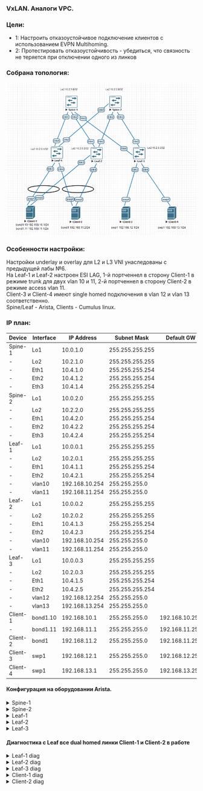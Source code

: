 ### VxLAN. Аналоги VPC.

### Цели:
- 1: Настроить отказоустойчивое подключение клиентов с использованием EVPN Multihoming.
- 2: Протестировать отказоустойчивость - убедиться, что связность не теряется при отключении одного из линков



### Собрана топология:
![image](main_topology_lab07.png)

### Особенности настройки:
Настройки underlay и overlay для L2 и L3 VNI унаследованы с предыдущей лабы №6.<br>
На Leaf-1 и Leaf-2 настроен ESI LAG, 1-й портченнел в сторону Client-1 в режиме trunk для двух vlan 10 и 11, 2-й портченнел в сторону Client-2 в режиме access vlan 11.<br>
Client-3 и Client-4 имеют single homed подключения в vlan 12 и vlan 13 соответственно.<br>
Spine/Leaf - Arista, Clients - Cumulus linux.

### IP план:
Device|Interface|IP Address|Subnet Mask|Default GW
---|---|---|---|---
Spine-1|Lo1|10.0.1.0|255.255.255.255
-|Lo2|10.2.1.0|255.255.255.255
-|Eth1|10.4.1.0|255.255.255.254
-|Eth2|10.4.1.2|255.255.255.254
-|Eth3|10.4.1.4|255.255.255.254
Spine-2|Lo1|10.0.2.0|255.255.255.255
-|Lo2|10.2.2.0|255.255.255.255
-|Eth1|10.4.2.0|255.255.255.254
-|Eth2|10.4.2.2|255.255.255.254
-|Eth3|10.4.2.4|255.255.255.254
Leaf-1|Lo1|10.0.0.1|255.255.255.255
-|Lo2|10.2.0.1|255.255.255.255
-|Eth1|10.4.1.1|255.255.255.254
-|Eth2|10.4.2.1|255.255.255.254
-|vlan10|192.168.10.254|255.255.255.0
-|vlan11|192.168.11.254|255.255.255.0
Leaf-2|Lo1|10.0.0.2|255.255.255.255
-|Lo2|10.2.0.2|255.255.255.255
-|Eth1|10.4.1.3|255.255.255.254
-|Eth2|10.4.2.3|255.255.255.254
-|vlan10|192.168.10.254|255.255.255.0
-|vlan11|192.168.11.254|255.255.255.0
Leaf-3|Lo1|10.0.0.3|255.255.255.255
-|Lo2|10.2.0.3|255.255.255.255
-|Eth1|10.4.1.5|255.255.255.254
-|Eth2|10.4.2.5|255.255.255.254
-|vlan12|192.168.12.254|255.255.255.0
-|vlan13|192.168.13.254|255.255.255.0
Client-1|bond1.10|192.168.10.1|255.255.255.0|192.168.10.254
-|bond1.11|192.168.11.1|255.255.255.0|192.168.11.254
Client-2|bond1|192.168.11.2|255.255.255.0|192.168.11.254
Client-3|swp1|192.168.12.1|255.255.255.0|192.168.12.254
Client-4|swp1|192.168.13.1|255.255.255.0|192.168.13.254

#### Конфигурация на оборудовании Arista.
<details>
<summary> Spine-1 </summary>
#<br>
Spine-1#sh run<br>
! Command: show running-config<br>
! device: Spine-1 (vEOS-lab, EOS-4.29.2F)<br>
!<br>
! boot system flash:/vEOS-lab.swi<br>
!<br>
no aaa root<br>
!<br>
transceiver qsfp default-mode 4x10G<br>
!<br>
service routing protocols model multi-agent<br>
!<br>
hostname Spine-1<br>
!<br>
spanning-tree mode mstp<br>
!<br>
interface Ethernet1<br>
   description Leaf-1 | Eth1<br>
   mtu 9214<br>
   no switchport<br>
   ip address 10.4.1.0/31<br>
   ip ospf network point-to-point<br>
   ip ospf area 0.0.0.0<br>
!<br>
interface Ethernet2<br>
   description Leaf-2 | Eth1<br>
   mtu 9214<br>
   no switchport<br>
   ip address 10.4.1.2/31<br>
   ip ospf network point-to-point<br>
   ip ospf area 0.0.0.0<br>
!<br>
interface Ethernet3<br>
   description Leaf-3 | Eth1<br>
   mtu 9214<br>
   no switchport<br>
   ip address 10.4.1.4/31<br>
   ip ospf network point-to-point<br>
   ip ospf area 0.0.0.0<br>
!<br>
interface Loopback1<br>
   description Underlay<br>
   ip address 10.0.1.0/32<br>
   ip ospf area 0.0.0.0<br>
!<br>
interface Loopback2<br>
   description Overlay<br>
   ip address 10.2.1.0/32<br>
   ip ospf area 0.0.0.0<br>
!<br>
ip routing<br>
!<br>
router bgp 65000<br>
   neighbor evpn peer group<br>
   neighbor evpn next-hop-unchanged<br>
   neighbor evpn update-source Loopback2<br>
   neighbor evpn ebgp-multihop 3<br>
   neighbor evpn send-community extended<br>
   neighbor 10.2.0.1 peer group evpn<br>
   neighbor 10.2.0.1 remote-as 65001<br>
   neighbor 10.2.0.2 peer group evpn<br>
   neighbor 10.2.0.2 remote-as 65002<br>
   neighbor 10.2.0.3 peer group evpn<br>
   neighbor 10.2.0.3 remote-as 65003<br>
   !<br>
   address-family evpn<br>
      neighbor evpn activate<br>
!<br>
router ospf 1<br>
   router-id 10.0.1.0<br>
   auto-cost reference-bandwidth 10000<br>
   passive-interface default<br>
   no passive-interface Ethernet1<br>
   no passive-interface Ethernet2<br>
   no passive-interface Ethernet3<br>
   network 0.0.0.0/0 area 0.0.0.0<br>
   max-lsa 12000<br>
</details>
<details>
<summary> Spine-2 </summary>
#<br>
Spine-2#sh run<br>
! Command: show running-config<br>
! device: Spine-2 (vEOS-lab, EOS-4.29.2F)<br>
!<br>
! boot system flash:/vEOS-lab.swi<br>
!<br>
no aaa root<br>
!<br>
transceiver qsfp default-mode 4x10G<br>
!<br>
service routing protocols model multi-agent<br>
!<br>
hostname Spine-2<br>
!<br>
spanning-tree mode mstp<br>
!<br>
interface Ethernet1<br>
   description Leaf-1 | Eth1<br>
   mtu 9214<br>
   no switchport<br>
   ip address 10.4.2.0/31<br>
   ip ospf network point-to-point<br>
   ip ospf area 0.0.0.0<br>
!<br>
interface Ethernet2<br>
   description Leaf-2 | Eth1<br>
   mtu 9214<br>
   no switchport<br>
   ip address 10.4.2.2/31<br>
   ip ospf network point-to-point<br>
   ip ospf area 0.0.0.0<br>
!<br>
interface Ethernet3<br>
   description Leaf-3 | Eth1<br>
   mtu 9214<br>
   no switchport<br>
   ip address 10.4.2.4/31<br>
   ip ospf network point-to-point<br>
   ip ospf area 0.0.0.0<br>
!<br>
interface Loopback1<br>
   description Underlay<br>
   ip address 10.0.2.0/32<br>
   ip ospf area 0.0.0.0<br>
!<br>
interface Loopback2<br>
   description Overlay<br>
   ip address 10.2.2.0/32<br>
   ip ospf area 0.0.0.0<br>
!<br>
ip routing<br>
!<br>
router bgp 65000<br>
   neighbor evpn peer group<br>
   neighbor evpn next-hop-unchanged<br>
   neighbor evpn update-source Loopback2<br>
   neighbor evpn ebgp-multihop 3<br>
   neighbor evpn send-community extended<br>
   neighbor 10.2.0.1 peer group evpn<br>
   neighbor 10.2.0.1 remote-as 65001<br>
   neighbor 10.2.0.2 peer group evpn<br>
   neighbor 10.2.0.2 remote-as 65002<br>
   neighbor 10.2.0.3 peer group evpn<br>
   neighbor 10.2.0.3 remote-as 65003<br>
   !<br>
   address-family evpn<br>
      neighbor evpn activate<br>
!<br>
router ospf 1<br>
   router-id 10.0.2.0<br>
   auto-cost reference-bandwidth 10000<br>
   passive-interface default<br>
   no passive-interface Ethernet1<br>
   no passive-interface Ethernet2<br>
   no passive-interface Ethernet3<br>
   network 0.0.0.0/0 area 0.0.0.0<br>
   max-lsa 12000<br>
</details>
<details>
<summary> Leaf-1 </summary>
<br>
Leaf-1#show running-config <br>
! Command: show running-config<br>
! device: Leaf-1 (vEOS-lab, EOS-4.29.2F)<br>
!<br>
! boot system flash:/vEOS-lab.swi<br>
!<br>
no aaa root<br>
!<br>
transceiver qsfp default-mode 4x10G<br>
!<br>
service routing protocols model multi-agent<br>
!<br>
hostname Leaf-1<br>
!<br>
spanning-tree mode mstp<br>
!<br>
vlan 10<br>
   name data1<br>
!<br>
vlan 11<br>
   name data2<br>
!<br>
vrf instance vrf-vxlan<br>
!<br>
interface Port-Channel1<br>
   switchport trunk allowed vlan 10-11<br>
   switchport mode trunk<br>
   !<br>
   evpn ethernet-segment<br>
      identifier 00cc:cccc:cccc:cccc:cccc<br>
      route-target import cc:cc:cc:cc:cc:cc<br>
   lacp system-id 1111.1111.1111<br>
!<br>
interface Port-Channel2<br>
   switchport access vlan 11<br>
   !<br>
   evpn ethernet-segment<br>
      identifier 00dd:dddd:dddd:dddd:dddd<br>
      route-target import dd:dd:dd:dd:dd:dd<br>
   lacp system-id 1111.1111.1111<br>
!<br>
interface Ethernet1<br>
   description Spine-1 | Eth1<br>
   mtu 9214<br>
   no switchport<br>
   ip address 10.4.1.1/31<br>
   ip ospf network point-to-point<br>
   ip ospf area 0.0.0.0<br>
!<br>
interface Ethernet2<br>
   description Spine-2 | Eth1<br>
   mtu 9214<br>
   no switchport<br>
   ip address 10.4.2.1/31<br>
   ip ospf network point-to-point<br>
   ip ospf area 0.0.0.0<br>
!<br>
interface Ethernet3<br>
   channel-group 1 mode active<br>
!<br>
interface Ethernet4<br>
   channel-group 2 mode active<br>
!<br>
interface Loopback1<br>
   description Underlay<br>
   ip address 10.0.0.1/32<br>
   ip ospf area 0.0.0.0<br>
!<br>
interface Loopback2<br>
   description Overlay<br>
   ip address 10.2.0.1/32<br>
   ip ospf area 0.0.0.0<br>
!<br>
interface Vlan10<br>
   vrf vrf-vxlan<br>
   ip address virtual 192.168.10.254/24<br>
!<br>
interface Vlan11<br>
   vrf vrf-vxlan<br>
   ip address virtual 192.168.11.254/24<br>
!<br>
interface Vxlan1<br>
   vxlan source-interface Loopback2<br>
   vxlan udp-port 4789<br>
   vxlan vlan 10 vni 1010<br>
   vxlan vlan 11 vni 1011<br>
   vxlan vrf vrf-vxlan vni 50000<br>
   vxlan learn-restrict any<br>
!<br>
ip virtual-router mac-address 00:00:11:22:33:44<br>
!<br>
ip routing<br>
ip routing vrf vrf-vxlan<br>
!<br>
router bgp 65001<br>
   neighbor evpn peer group<br>
   neighbor evpn remote-as 65000<br>
   neighbor evpn update-source Loopback2<br>
   neighbor evpn ebgp-multihop 3<br>
   neighbor evpn send-community extended<br>
   neighbor 10.2.1.0 peer group evpn<br>
   neighbor 10.2.2.0 peer group evpn<br>
   !<br>
   vlan 10<br>
      rd 65001:1010<br>
      route-target both 10:1010<br>
      redistribute learned<br>
   !<br>
   vlan 11<br>
      rd 65001:1011<br>
      route-target both 11:1011<br>
      redistribute learned<br>
   !<br>
   address-family evpn<br>
      neighbor evpn activate<br>
   !<br>
   vrf vrf-vxlan<br>
      rd 10.2.0.1:1<br>
      route-target import evpn 1:50000<br>
      route-target export evpn 1:50000<br>
      redistribute connected<br>
!<br>
router ospf 1<br>
   router-id 10.0.0.1<br>
   auto-cost reference-bandwidth 10000<br>
   passive-interface default<br>
   no passive-interface Ethernet1<br>
   no passive-interface Ethernet2<br>
   network 0.0.0.0/0 area 0.0.0.0<br>
   max-lsa 12000<br>
</details>
<details>
<summary> Leaf-2 </summary>
<br>
Leaf-2#show run<br>
! Command: show running-config<br>
! device: Leaf-2 (vEOS-lab, EOS-4.29.2F)<br>
!<br>
! boot system flash:/vEOS-lab.swi<br>
!<br>
no aaa root<br>
!<br>
transceiver qsfp default-mode 4x10G<br>
!<br>
service routing protocols model multi-agent<br>
!<br>
hostname Leaf-2<br>
!<br>
spanning-tree mode mstp<br>
!<br>
vlan 10<br>
   name data1<br>
!<br>
vlan 11<br>
   name data2<br>
!<br>
vrf instance vrf-vxlan<br>
!<br>
interface Port-Channel1<br>
   switchport trunk allowed vlan 10-11<br>
   switchport mode trunk<br>
   !<br>
   evpn ethernet-segment<br>
      identifier 00cc:cccc:cccc:cccc:cccc<br>
      route-target import cc:cc:cc:cc:cc:cc<br>
   lacp system-id 1111.1111.1111<br>
!<br>
interface Port-Channel2<br>
   switchport access vlan 11<br>
   !<br>
   evpn ethernet-segment<br>
      identifier 00dd:dddd:dddd:dddd:dddd<br>
      route-target import dd:dd:dd:dd:dd:dd<br>
   lacp system-id 1111.1111.1111<br>
!<br>
interface Ethernet1<br>
   description Spine-1 | Eth2<br>
   mtu 9214<br>
   no switchport<br>
   ip address 10.4.1.3/31<br>
   ip ospf network point-to-point<br>
   ip ospf area 0.0.0.0<br>
!<br>
interface Ethernet2<br>
   description Spine-2 | Eth2<br>
   mtu 9214<br>
   no switchport<br>
   ip address 10.4.2.3/31<br>
   ip ospf network point-to-point<br>
   ip ospf area 0.0.0.0<br>
!<br>
interface Ethernet3<br>
   channel-group 1 mode active<br>
!<br>
interface Ethernet4<br>
   channel-group 2 mode active<br>
!<br>
interface Ethernet5<br>
!<br>
interface Ethernet6<br>
!<br>
interface Ethernet7<br>
!<br>
interface Ethernet8<br>
!<br>
interface Loopback1<br>
   description Underlay<br>
   ip address 10.0.0.2/32<br>
   ip ospf area 0.0.0.0<br>
!<br>
interface Loopback2<br>
   description Overlay<br>
   ip address 10.2.0.2/32<br>
   ip ospf area 0.0.0.0<br>
!<br>
interface Management1<br>
!<br>
interface Vlan10<br>
   vrf vrf-vxlan<br>
   ip address virtual 192.168.10.254/24<br>
!<br>
interface Vlan11<br>
   vrf vrf-vxlan<br>
   ip address virtual 192.168.11.254/24<br>
!<br>
interface Vxlan1<br>
   vxlan source-interface Loopback2<br>
   vxlan udp-port 4789<br>
   vxlan vlan 10 vni 1010<br>
   vxlan vlan 11 vni 1011<br>
   vxlan vrf vrf-vxlan vni 50000<br>
   vxlan learn-restrict any<br>
!<br>
ip virtual-router mac-address 00:00:11:22:33:44<br>
!<br>
ip routing<br>
ip routing vrf vrf-vxlan<br>
!<br>
router bgp 65002<br>
   neighbor evpn peer group<br>
   neighbor evpn remote-as 65000<br>
   neighbor evpn update-source Loopback2<br>
   neighbor evpn ebgp-multihop 3<br>
   neighbor evpn send-community extended<br>
   neighbor 10.2.1.0 peer group evpn<br>
   neighbor 10.2.2.0 peer group evpn<br>
   !<br>
   vlan 10<br>
      rd 65002:1010<br>
      route-target both 10:1010<br>
      redistribute learned<br>
   !<br>
   vlan 11<br>
      rd 65002:1011<br>
      route-target both 11:1011<br>
      redistribute learned<br>
   !<br>
   address-family evpn<br>
      neighbor evpn activate<br>
   !<br>
   vrf vrf-vxlan<br>
      rd 10.2.0.2:1<br>
      route-target import evpn 1:50000<br>
      route-target export evpn 1:50000<br>
      redistribute connected<br>
!<br>
router ospf 1<br>
   router-id 10.0.0.2<br>
   auto-cost reference-bandwidth 10000<br>
   passive-interface default<br>
   no passive-interface Ethernet1<br>
   no passive-interface Ethernet2<br>
   network 0.0.0.0/0 area 0.0.0.0<br>
   max-lsa 12000<br>
</details>
<details>
<summary> Leaf-3 </summary>
<br>
Leaf-3#show running-config <br>
! Command: show running-config<br>
! device: Leaf-3 (vEOS-lab, EOS-4.29.2F)<br>
!<br>
! boot system flash:/vEOS-lab.swi<br>
!<br>
no aaa root<br>
!<br>
transceiver qsfp default-mode 4x10G<br>
!<br>
service routing protocols model multi-agent<br>
!<br>
hostname Leaf-3<br>
!<br>
spanning-tree mode mstp<br>
!<br>
vlan 12<br>
   name Client-3<br>
!<br>
vlan 13<br>
   name Client-4<br>
!<br>
vrf instance vrf-vxlan<br>
!<br>
interface Ethernet1<br>
   description Spine-1 | Eth1<br>
   mtu 9214<br>
   no switchport<br>
   ip address 10.4.1.5/31<br>
   ip ospf network point-to-point<br>
   ip ospf area 0.0.0.0<br>
!<br>
interface Ethernet2<br>
   description Spine-2 | Eth1<br>
   mtu 9214<br>
   no switchport<br>
   ip address 10.4.2.5/31<br>
   ip ospf network point-to-point<br>
   ip ospf area 0.0.0.0<br>
!<br>
interface Ethernet3<br>
   switchport access vlan 12<br>
!<br>
interface Ethernet4<br>
   switchport access vlan 13<br>
!<br>
interface Loopback1<br>
   description Underlay<br>
   ip address 10.0.0.3/32<br>
   ip ospf area 0.0.0.0<br>
!<br>
interface Loopback2<br>
   description Overlay<br>
   ip address 10.2.0.3/32<br>
   ip ospf area 0.0.0.0<br>
!<br>
interface Vlan12<br>
   vrf vrf-vxlan<br>
   ip address virtual 192.168.12.254/24<br>
!<br>
interface Vlan13<br>
   vrf vrf-vxlan<br>
   ip address virtual 192.168.13.254/24<br>
!<br>
interface Vxlan1<br>
   vxlan source-interface Loopback2<br>
   vxlan udp-port 4789<br>
   vxlan vlan 12 vni 1012<br>
   vxlan vlan 13 vni 1013<br>
   vxlan vrf vrf-vxlan vni 50000<br>
   vxlan learn-restrict any<br>
!<br>
ip virtual-router mac-address 00:00:11:22:33:44<br>
!<br>
ip routing<br>
ip routing vrf vrf-vxlan<br>
!<br>
router bgp 65003<br>
   neighbor evpn peer group<br>
   neighbor evpn remote-as 65000<br>
   neighbor evpn update-source Loopback2<br>
   neighbor evpn ebgp-multihop 3<br>
   neighbor evpn send-community extended<br>
   neighbor 10.2.1.0 peer group evpn<br>
   neighbor 10.2.2.0 peer group evpn<br>
   !<br>
   vlan 12<br>
      rd 65003:1012<br>
      route-target both 12:1012<br>
      redistribute learned<br>
   !<br>
   vlan 13<br>
      rd 65003:1013<br>
      route-target both 13:1013<br>
      redistribute learned<br>
   !<br>
   address-family evpn<br>
      neighbor evpn activate<br>
   !<br>
   vrf vrf-vxlan<br>
      rd 10.2.0.3:1<br>
      route-target import evpn 1:50000<br>
      route-target export evpn 1:50000<br>
      redistribute connected<br>
!<br>
router ospf 1<br>
   router-id 10.0.0.3<br>
   auto-cost reference-bandwidth 10000<br>
   passive-interface default<br>
   no passive-interface Ethernet1<br>
   no passive-interface Ethernet2<br>
   network 0.0.0.0/0 area 0.0.0.0<br>
   max-lsa 12000<br>
</details>

#### Диагностика c Leaf все dual homed линки Client-1 и Client-2 в работе 

<details>
<summary> Leaf-1 diag </summary>
 
 ```
Leaf-1#show bgp evpn instance vlan 10
EVPN instance: VLAN 10
  Route distinguisher: 65001:1010
  Route target import: Route-Target-AS:10:1010
  Route target export: Route-Target-AS:10:1010
  Service interface: VLAN-based
  Local VXLAN IP address: 10.2.0.1
  VXLAN: enabled
  MPLS: disabled
  Local ethernet segment:
    ESI: 00cc:cccc:cccc:cccc:cccc
      Interface: Port-Channel1
      Mode: all-active
      State: up
      ES-Import RT: cc:cc:cc:cc:cc:cc
      DF election algorithm: modulus
      Designated forwarder: 10.2.0.1
      Non-Designated forwarder: 10.2.0.2
	  
Leaf-1#show bgp evpn instance vlan 11
EVPN instance: VLAN 11
  Route distinguisher: 65001:1011
  Route target import: Route-Target-AS:11:1011
  Route target export: Route-Target-AS:11:1011
  Service interface: VLAN-based
  Local VXLAN IP address: 10.2.0.1
  VXLAN: enabled
  MPLS: disabled
  Local ethernet segment:
    ESI: 00dd:dddd:dddd:dddd:dddd
      Interface: Port-Channel2
      Mode: all-active
      State: up
      ES-Import RT: dd:dd:dd:dd:dd:dd
      DF election algorithm: modulus
      Designated forwarder: 10.2.0.2
      Non-Designated forwarder: 10.2.0.1
    ESI: 00cc:cccc:cccc:cccc:cccc
      Interface: Port-Channel1
      Mode: all-active
      State: up
      ES-Import RT: cc:cc:cc:cc:cc:cc
      DF election algorithm: modulus
      Designated forwarder: 10.2.0.2
      Non-Designated forwarder: 10.2.0.1
	  
Leaf-1#show bgp evpn route-type auto-discovery
BGP routing table information for VRF default
Router identifier 10.2.0.1, local AS number 65001
Route status codes: * - valid, > - active, S - Stale, E - ECMP head, e - ECMP
                    c - Contributing to ECMP, % - Pending BGP convergence
Origin codes: i - IGP, e - EGP, ? - incomplete
AS Path Attributes: Or-ID - Originator ID, C-LST - Cluster List, LL Nexthop - Link Local Nexthop

          Network                Next Hop              Metric  LocPref Weight  Path
 * >      RD: 65001:1010 auto-discovery 0 00cc:cccc:cccc:cccc:cccc
                                 -                     -       -       0       i
 * >      RD: 65001:1011 auto-discovery 0 00cc:cccc:cccc:cccc:cccc
                                 -                     -       -       0       i
 * >Ec    RD: 65002:1010 auto-discovery 0 00cc:cccc:cccc:cccc:cccc
                                 10.2.0.2              -       100     0       65000 65002 i
 *  ec    RD: 65002:1010 auto-discovery 0 00cc:cccc:cccc:cccc:cccc
                                 10.2.0.2              -       100     0       65000 65002 i
 * >Ec    RD: 65002:1011 auto-discovery 0 00cc:cccc:cccc:cccc:cccc
                                 10.2.0.2              -       100     0       65000 65002 i
 *  ec    RD: 65002:1011 auto-discovery 0 00cc:cccc:cccc:cccc:cccc
                                 10.2.0.2              -       100     0       65000 65002 i
 * >      RD: 10.2.0.1:1 auto-discovery 00cc:cccc:cccc:cccc:cccc
                                 -                     -       -       0       i
 * >Ec    RD: 10.2.0.2:1 auto-discovery 00cc:cccc:cccc:cccc:cccc
                                 10.2.0.2              -       100     0       65000 65002 i
 *  ec    RD: 10.2.0.2:1 auto-discovery 00cc:cccc:cccc:cccc:cccc
                                 10.2.0.2              -       100     0       65000 65002 i
 * >      RD: 65001:1011 auto-discovery 0 00dd:dddd:dddd:dddd:dddd
                                 -                     -       -       0       i
 * >Ec    RD: 65002:1011 auto-discovery 0 00dd:dddd:dddd:dddd:dddd
                                 10.2.0.2              -       100     0       65000 65002 i
 *  ec    RD: 65002:1011 auto-discovery 0 00dd:dddd:dddd:dddd:dddd
                                 10.2.0.2              -       100     0       65000 65002 i
 * >      RD: 10.2.0.1:1 auto-discovery 00dd:dddd:dddd:dddd:dddd
                                 -                     -       -       0       i
 * >Ec    RD: 10.2.0.2:1 auto-discovery 00dd:dddd:dddd:dddd:dddd
                                 10.2.0.2              -       100     0       65000 65002 i
 *  ec    RD: 10.2.0.2:1 auto-discovery 00dd:dddd:dddd:dddd:dddd
                                 10.2.0.2              -       100     0       65000 65002 i

Leaf-1#show bgp evpn route-type ethernet-segment
BGP routing table information for VRF default
Router identifier 10.2.0.1, local AS number 65001
Route status codes: * - valid, > - active, S - Stale, E - ECMP head, e - ECMP
                    c - Contributing to ECMP, % - Pending BGP convergence
Origin codes: i - IGP, e - EGP, ? - incomplete
AS Path Attributes: Or-ID - Originator ID, C-LST - Cluster List, LL Nexthop - Link Local Nexthop

          Network                Next Hop              Metric  LocPref Weight  Path
 * >      RD: 10.2.0.1:1 ethernet-segment 00cc:cccc:cccc:cccc:cccc 10.2.0.1
                                 -                     -       -       0       i
 * >Ec    RD: 10.2.0.2:1 ethernet-segment 00cc:cccc:cccc:cccc:cccc 10.2.0.2
                                 10.2.0.2              -       100     0       65000 65002 i
 *  ec    RD: 10.2.0.2:1 ethernet-segment 00cc:cccc:cccc:cccc:cccc 10.2.0.2
                                 10.2.0.2              -       100     0       65000 65002 i
 * >      RD: 10.2.0.1:1 ethernet-segment 00dd:dddd:dddd:dddd:dddd 10.2.0.1
                                 -                     -       -       0       i
 * >Ec    RD: 10.2.0.2:1 ethernet-segment 00dd:dddd:dddd:dddd:dddd 10.2.0.2
                                 10.2.0.2              -       100     0       65000 65002 i
 *  ec    RD: 10.2.0.2:1 ethernet-segment 00dd:dddd:dddd:dddd:dddd 10.2.0.2
                                 10.2.0.2              -       100     0       65000 65002 i
```
</details>
<details>
<summary> Leaf-2 diag </summary>
 
 ```
Leaf-2#show bgp evpn instance vlan 10
EVPN instance: VLAN 10
  Route distinguisher: 65002:1010
  Route target import: Route-Target-AS:10:1010
  Route target export: Route-Target-AS:10:1010
  Service interface: VLAN-based
  Local VXLAN IP address: 10.2.0.2
  VXLAN: enabled
  MPLS: disabled
  Local ethernet segment:
    ESI: 00cc:cccc:cccc:cccc:cccc
      Interface: Port-Channel1
      Mode: all-active
      State: up
      ES-Import RT: cc:cc:cc:cc:cc:cc
      DF election algorithm: modulus
      Designated forwarder: 10.2.0.1
      Non-Designated forwarder: 10.2.0.2
	  
Leaf-2#show bgp evpn instance vlan 11
EVPN instance: VLAN 11
  Route distinguisher: 65002:1011
  Route target import: Route-Target-AS:11:1011
  Route target export: Route-Target-AS:11:1011
  Service interface: VLAN-based
  Local VXLAN IP address: 10.2.0.2
  VXLAN: enabled
  MPLS: disabled
  Local ethernet segment:
    ESI: 00dd:dddd:dddd:dddd:dddd
      Interface: Port-Channel2
      Mode: all-active
      State: up
      ES-Import RT: dd:dd:dd:dd:dd:dd
      DF election algorithm: modulus
      Designated forwarder: 10.2.0.2
      Non-Designated forwarder: 10.2.0.1
    ESI: 00cc:cccc:cccc:cccc:cccc
      Interface: Port-Channel1
      Mode: all-active
      State: up
      ES-Import RT: cc:cc:cc:cc:cc:cc
      DF election algorithm: modulus
      Designated forwarder: 10.2.0.2
      Non-Designated forwarder: 10.2.0.1
	  
Leaf-2#show bgp evpn route-type auto-discovery
BGP routing table information for VRF default
Router identifier 10.2.0.2, local AS number 65002
Route status codes: * - valid, > - active, S - Stale, E - ECMP head, e - ECMP
                    c - Contributing to ECMP, % - Pending BGP convergence
Origin codes: i - IGP, e - EGP, ? - incomplete
AS Path Attributes: Or-ID - Originator ID, C-LST - Cluster List, LL Nexthop - Link Local Nexthop

          Network                Next Hop              Metric  LocPref Weight  Path
 * >Ec    RD: 65001:1010 auto-discovery 0 00cc:cccc:cccc:cccc:cccc
                                 10.2.0.1              -       100     0       65000 65001 i
 *  ec    RD: 65001:1010 auto-discovery 0 00cc:cccc:cccc:cccc:cccc
                                 10.2.0.1              -       100     0       65000 65001 i
 * >Ec    RD: 65001:1011 auto-discovery 0 00cc:cccc:cccc:cccc:cccc
                                 10.2.0.1              -       100     0       65000 65001 i
 *  ec    RD: 65001:1011 auto-discovery 0 00cc:cccc:cccc:cccc:cccc
                                 10.2.0.1              -       100     0       65000 65001 i
 * >      RD: 65002:1010 auto-discovery 0 00cc:cccc:cccc:cccc:cccc
                                 -                     -       -       0       i
 * >      RD: 65002:1011 auto-discovery 0 00cc:cccc:cccc:cccc:cccc
                                 -                     -       -       0       i
 * >Ec    RD: 10.2.0.1:1 auto-discovery 00cc:cccc:cccc:cccc:cccc
                                 10.2.0.1              -       100     0       65000 65001 i
 *  ec    RD: 10.2.0.1:1 auto-discovery 00cc:cccc:cccc:cccc:cccc
                                 10.2.0.1              -       100     0       65000 65001 i
 * >      RD: 10.2.0.2:1 auto-discovery 00cc:cccc:cccc:cccc:cccc
                                 -                     -       -       0       i
 * >Ec    RD: 65001:1011 auto-discovery 0 00dd:dddd:dddd:dddd:dddd
                                 10.2.0.1              -       100     0       65000 65001 i
 *  ec    RD: 65001:1011 auto-discovery 0 00dd:dddd:dddd:dddd:dddd
                                 10.2.0.1              -       100     0       65000 65001 i
 * >      RD: 65002:1011 auto-discovery 0 00dd:dddd:dddd:dddd:dddd
                                 -                     -       -       0       i
 * >Ec    RD: 10.2.0.1:1 auto-discovery 00dd:dddd:dddd:dddd:dddd
                                 10.2.0.1              -       100     0       65000 65001 i
 *  ec    RD: 10.2.0.1:1 auto-discovery 00dd:dddd:dddd:dddd:dddd
                                 10.2.0.1              -       100     0       65000 65001 i
 * >      RD: 10.2.0.2:1 auto-discovery 00dd:dddd:dddd:dddd:dddd
                                 -                     -       -       0       i

Leaf-2#show bgp evpn route-type ethernet-segment
BGP routing table information for VRF default
Router identifier 10.2.0.2, local AS number 65002
Route status codes: * - valid, > - active, S - Stale, E - ECMP head, e - ECMP
                    c - Contributing to ECMP, % - Pending BGP convergence
Origin codes: i - IGP, e - EGP, ? - incomplete
AS Path Attributes: Or-ID - Originator ID, C-LST - Cluster List, LL Nexthop - Link Local Nexthop

          Network                Next Hop              Metric  LocPref Weight  Path
 * >Ec    RD: 10.2.0.1:1 ethernet-segment 00cc:cccc:cccc:cccc:cccc 10.2.0.1
                                 10.2.0.1              -       100     0       65000 65001 i
 *  ec    RD: 10.2.0.1:1 ethernet-segment 00cc:cccc:cccc:cccc:cccc 10.2.0.1
                                 10.2.0.1              -       100     0       65000 65001 i
 * >      RD: 10.2.0.2:1 ethernet-segment 00cc:cccc:cccc:cccc:cccc 10.2.0.2
                                 -                     -       -       0       i
 * >Ec    RD: 10.2.0.1:1 ethernet-segment 00dd:dddd:dddd:dddd:dddd 10.2.0.1
                                 10.2.0.1              -       100     0       65000 65001 i
 *  ec    RD: 10.2.0.1:1 ethernet-segment 00dd:dddd:dddd:dddd:dddd 10.2.0.1
                                 10.2.0.1              -       100     0       65000 65001 i
 * >      RD: 10.2.0.2:1 ethernet-segment 00dd:dddd:dddd:dddd:dddd 10.2.0.2
                                 -                     -       -       0       i
```
</details>
<details>
<summary> Leaf-3 diag </summary>
 
 ```
Leaf-3#show bgp evpn route-type auto-discovery
BGP routing table information for VRF default
Router identifier 10.2.0.3, local AS number 65003
Route status codes: * - valid, > - active, S - Stale, E - ECMP head, e - ECMP
                    c - Contributing to ECMP, % - Pending BGP convergence
Origin codes: i - IGP, e - EGP, ? - incomplete
AS Path Attributes: Or-ID - Originator ID, C-LST - Cluster List, LL Nexthop - Link Local Nexthop

          Network                Next Hop              Metric  LocPref Weight  Path
 * >Ec    RD: 65001:1010 auto-discovery 0 00cc:cccc:cccc:cccc:cccc
                                 10.2.0.1              -       100     0       65000 65001 i
 *  ec    RD: 65001:1010 auto-discovery 0 00cc:cccc:cccc:cccc:cccc
                                 10.2.0.1              -       100     0       65000 65001 i
 * >Ec    RD: 65001:1011 auto-discovery 0 00cc:cccc:cccc:cccc:cccc
                                 10.2.0.1              -       100     0       65000 65001 i
 *  ec    RD: 65001:1011 auto-discovery 0 00cc:cccc:cccc:cccc:cccc
                                 10.2.0.1              -       100     0       65000 65001 i
 * >Ec    RD: 65002:1010 auto-discovery 0 00cc:cccc:cccc:cccc:cccc
                                 10.2.0.2              -       100     0       65000 65002 i
 *  ec    RD: 65002:1010 auto-discovery 0 00cc:cccc:cccc:cccc:cccc
                                 10.2.0.2              -       100     0       65000 65002 i
 * >Ec    RD: 65002:1011 auto-discovery 0 00cc:cccc:cccc:cccc:cccc
                                 10.2.0.2              -       100     0       65000 65002 i
 *  ec    RD: 65002:1011 auto-discovery 0 00cc:cccc:cccc:cccc:cccc
                                 10.2.0.2              -       100     0       65000 65002 i
 * >Ec    RD: 10.2.0.1:1 auto-discovery 00cc:cccc:cccc:cccc:cccc
                                 10.2.0.1              -       100     0       65000 65001 i
 *  ec    RD: 10.2.0.1:1 auto-discovery 00cc:cccc:cccc:cccc:cccc
                                 10.2.0.1              -       100     0       65000 65001 i
 * >Ec    RD: 10.2.0.2:1 auto-discovery 00cc:cccc:cccc:cccc:cccc
                                 10.2.0.2              -       100     0       65000 65002 i
 *  ec    RD: 10.2.0.2:1 auto-discovery 00cc:cccc:cccc:cccc:cccc
                                 10.2.0.2              -       100     0       65000 65002 i
 * >Ec    RD: 65001:1011 auto-discovery 0 00dd:dddd:dddd:dddd:dddd
                                 10.2.0.1              -       100     0       65000 65001 i
 *  ec    RD: 65001:1011 auto-discovery 0 00dd:dddd:dddd:dddd:dddd
                                 10.2.0.1              -       100     0       65000 65001 i
 * >Ec    RD: 65002:1011 auto-discovery 0 00dd:dddd:dddd:dddd:dddd
                                 10.2.0.2              -       100     0       65000 65002 i
 *  ec    RD: 65002:1011 auto-discovery 0 00dd:dddd:dddd:dddd:dddd
                                 10.2.0.2              -       100     0       65000 65002 i
 * >Ec    RD: 10.2.0.1:1 auto-discovery 00dd:dddd:dddd:dddd:dddd
                                 10.2.0.1              -       100     0       65000 65001 i
 *  ec    RD: 10.2.0.1:1 auto-discovery 00dd:dddd:dddd:dddd:dddd
                                 10.2.0.1              -       100     0       65000 65001 i
 * >Ec    RD: 10.2.0.2:1 auto-discovery 00dd:dddd:dddd:dddd:dddd
                                 10.2.0.2              -       100     0       65000 65002 i
 *  ec    RD: 10.2.0.2:1 auto-discovery 00dd:dddd:dddd:dddd:dddd
                                 10.2.0.2              -       100     0       65000 65002 i

Leaf-3#show bgp evpn route-type ethernet-segment
BGP routing table information for VRF default
Router identifier 10.2.0.3, local AS number 65003
Route status codes: * - valid, > - active, S - Stale, E - ECMP head, e - ECMP
                    c - Contributing to ECMP, % - Pending BGP convergence
Origin codes: i - IGP, e - EGP, ? - incomplete
AS Path Attributes: Or-ID - Originator ID, C-LST - Cluster List, LL Nexthop - Link Local Nexthop

          Network                Next Hop              Metric  LocPref Weight  Path
 * >Ec    RD: 10.2.0.1:1 ethernet-segment 00cc:cccc:cccc:cccc:cccc 10.2.0.1
                                 10.2.0.1              -       100     0       65000 65001 i
 *  ec    RD: 10.2.0.1:1 ethernet-segment 00cc:cccc:cccc:cccc:cccc 10.2.0.1
                                 10.2.0.1              -       100     0       65000 65001 i
 * >Ec    RD: 10.2.0.2:1 ethernet-segment 00cc:cccc:cccc:cccc:cccc 10.2.0.2
                                 10.2.0.2              -       100     0       65000 65002 i
 *  ec    RD: 10.2.0.2:1 ethernet-segment 00cc:cccc:cccc:cccc:cccc 10.2.0.2
                                 10.2.0.2              -       100     0       65000 65002 i
 * >Ec    RD: 10.2.0.1:1 ethernet-segment 00dd:dddd:dddd:dddd:dddd 10.2.0.1
                                 10.2.0.1              -       100     0       65000 65001 i
 *  ec    RD: 10.2.0.1:1 ethernet-segment 00dd:dddd:dddd:dddd:dddd 10.2.0.1
                                 10.2.0.1              -       100     0       65000 65001 i
 * >Ec    RD: 10.2.0.2:1 ethernet-segment 00dd:dddd:dddd:dddd:dddd 10.2.0.2
                                 10.2.0.2              -       100     0       65000 65002 i
 *  ec    RD: 10.2.0.2:1 ethernet-segment 00dd:dddd:dddd:dddd:dddd 10.2.0.2
                                 10.2.0.2              -       100     0       65000 65002 i
```
</details>
<details>
<summary> Client-1 diag </summary>
 
 ```
cumulus@client-1:~$ ping -c 5 192.168.11.2
PING 192.168.11.2 (192.168.11.2) 56(84) bytes of data.
64 bytes from 192.168.11.2: icmp_seq=1 ttl=64 time=5.88 ms
64 bytes from 192.168.11.2: icmp_seq=2 ttl=64 time=5.39 ms
64 bytes from 192.168.11.2: icmp_seq=3 ttl=64 time=5.39 ms
64 bytes from 192.168.11.2: icmp_seq=4 ttl=64 time=6.08 ms
64 bytes from 192.168.11.2: icmp_seq=5 ttl=64 time=5.80 ms

--- 192.168.11.2 ping statistics ---
5 packets transmitted, 5 received, 0% packet loss, time 4005ms
rtt min/avg/max/mdev = 5.392/5.712/6.087/0.276 ms

cumulus@client-1:~$ ping -c 5 192.168.12.1
PING 192.168.12.1 (192.168.12.1) 56(84) bytes of data.
64 bytes from 192.168.12.1: icmp_seq=1 ttl=62 time=26.8 ms
64 bytes from 192.168.12.1: icmp_seq=2 ttl=62 time=37.6 ms
64 bytes from 192.168.12.1: icmp_seq=3 ttl=62 time=19.4 ms
64 bytes from 192.168.12.1: icmp_seq=4 ttl=62 time=20.0 ms
64 bytes from 192.168.12.1: icmp_seq=5 ttl=62 time=38.4 ms

--- 192.168.12.1 ping statistics ---
5 packets transmitted, 5 received, 0% packet loss, time 4007ms
rtt min/avg/max/mdev = 19.485/28.501/38.493/8.245 ms

cumulus@client-1:~$ ping -c 5 192.168.13.1
PING 192.168.13.1 (192.168.13.1) 56(84) bytes of data.
64 bytes from 192.168.13.1: icmp_seq=1 ttl=62 time=22.0 ms
64 bytes from 192.168.13.1: icmp_seq=2 ttl=62 time=22.2 ms
64 bytes from 192.168.13.1: icmp_seq=3 ttl=62 time=19.1 ms
64 bytes from 192.168.13.1: icmp_seq=4 ttl=62 time=20.8 ms
64 bytes from 192.168.13.1: icmp_seq=5 ttl=62 time=21.1 ms

--- 192.168.13.1 ping statistics ---
5 packets transmitted, 5 received, 0% packet loss, time 4005ms
rtt min/avg/max/mdev = 19.199/21.095/22.230/1.078 ms
```
</details>
<details>
<summary> Client-2 diag </summary>
 
 ```
cumulus@client-2:~$ ping -c 5 192.168.10.1
PING 192.168.10.1 (192.168.10.1) 56(84) bytes of data.
64 bytes from 192.168.10.1: icmp_seq=1 ttl=64 time=8.97 ms
64 bytes from 192.168.10.1: icmp_seq=2 ttl=64 time=6.81 ms
64 bytes from 192.168.10.1: icmp_seq=3 ttl=64 time=6.99 ms
64 bytes from 192.168.10.1: icmp_seq=4 ttl=64 time=8.18 ms
64 bytes from 192.168.10.1: icmp_seq=5 ttl=64 time=8.20 ms

--- 192.168.10.1 ping statistics ---
5 packets transmitted, 5 received, 0% packet loss, time 4004ms
rtt min/avg/max/mdev = 6.812/7.833/8.976/0.817 ms

cumulus@client-2:~$ ping -c 5 192.168.11.1
PING 192.168.11.1 (192.168.11.1) 56(84) bytes of data.
64 bytes from 192.168.11.1: icmp_seq=1 ttl=64 time=5.59 ms
64 bytes from 192.168.11.1: icmp_seq=2 ttl=64 time=5.53 ms
64 bytes from 192.168.11.1: icmp_seq=3 ttl=64 time=6.23 ms
64 bytes from 192.168.11.1: icmp_seq=4 ttl=64 time=5.70 ms
64 bytes from 192.168.11.1: icmp_seq=5 ttl=64 time=4.88 ms

--- 192.168.11.1 ping statistics ---
5 packets transmitted, 5 received, 0% packet loss, time 4005ms
rtt min/avg/max/mdev = 4.880/5.592/6.239/0.433 ms

cumulus@client-2:~$ ping -c 5 192.168.12.1
PING 192.168.12.1 (192.168.12.1) 56(84) bytes of data.
64 bytes from 192.168.12.1: icmp_seq=1 ttl=62 time=24.6 ms
64 bytes from 192.168.12.1: icmp_seq=2 ttl=62 time=19.2 ms
64 bytes from 192.168.12.1: icmp_seq=3 ttl=62 time=19.0 ms
64 bytes from 192.168.12.1: icmp_seq=4 ttl=62 time=24.2 ms
64 bytes from 192.168.12.1: icmp_seq=5 ttl=62 time=19.1 ms

--- 192.168.12.1 ping statistics ---
5 packets transmitted, 5 received, 0% packet loss, time 4004ms
rtt min/avg/max/mdev = 19.025/21.251/24.645/2.608 ms

cumulus@client-2:~$ ping -c 5 192.168.13.1
PING 192.168.13.1 (192.168.13.1) 56(84) bytes of data.
64 bytes from 192.168.13.1: icmp_seq=1 ttl=62 time=21.2 ms
64 bytes from 192.168.13.1: icmp_seq=2 ttl=62 time=29.5 ms
64 bytes from 192.168.13.1: icmp_seq=3 ttl=62 time=21.6 ms
64 bytes from 192.168.13.1: icmp_seq=4 ttl=62 time=21.8 ms
64 bytes from 192.168.13.1: icmp_seq=5 ttl=62 time=21.6 ms

--- 192.168.13.1 ping statistics ---
5 packets transmitted, 5 received, 0% packet loss, time 4007ms
rtt min/avg/max/mdev = 21.271/23.212/29.556/3.182 ms
```
</details>
